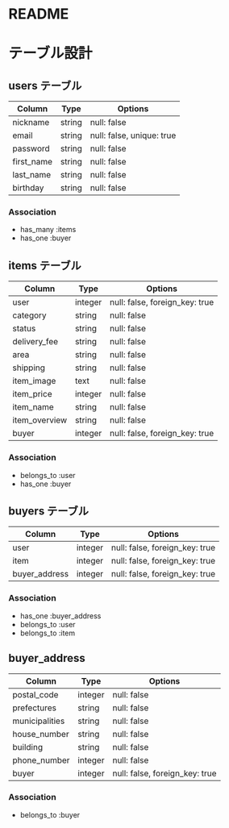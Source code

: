 # README
# テーブル設計

## users テーブル

| Column     | Type   | Options                   |
| ---------- | ------ | ------------------------- |
| nickname   | string | null: false               |
| email      | string | null: false, unique: true |
| password   | string | null: false               |
| first_name | string | null: false               |
| last_name  | string | null: false               |
| birthday   | string | null: false               |

### Association

- has_many :items
- has_one :buyer



## items テーブル

| Column        | Type    | Options                        |
| ------------- | ------- | ------------------------------ |
| user          | integer | null: false, foreign_key: true |
| category      | string  | null: false                    |
| status        | string  | null: false                    |
| delivery_fee  | string  | null: false                    |
| area          | string  | null: false                    |
| shipping      | string  | null: false                    |
| item_image    | text    | null: false                    |
| item_price    | integer | null: false                    |
| item_name     | string  | null: false                    |
| item_overview | string  | null: false                    |
| buyer         | integer | null: false, foreign_key: true |

### Association

- belongs_to :user
- has_one :buyer

## buyers テーブル

| Column            | Type     | Options                        |
| ----------------- | -------  | ------------------------------ |
| user              | integer  | null: false, foreign_key: true |
| item              | integer  | null: false, foreign_key: true |
| buyer_address     | integer  | null: false, foreign_key: true |

### Association

- has_one :buyer_address
- belongs_to :user
- belongs_to :item

## buyer_address

| Column         | Type    | Options                        |
| -------------- | ------- | ------------------------------ |
| postal_code    | integer | null: false                    |
| prefectures    | string  | null: false                    |
| municipalities | string  | null: false                    |
| house_number   | string  | null: false                    |
| building       | string  | null: false                    |
| phone_number   | integer | null: false                    |
| buyer          | integer | null: false, foreign_key: true |

### Association

- belongs_to :buyer